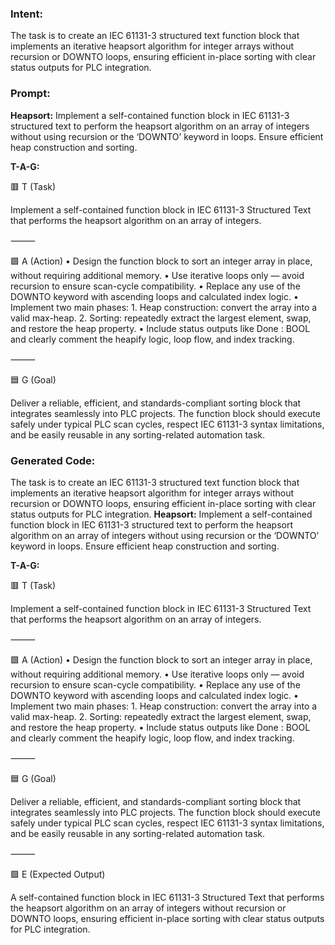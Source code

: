 ### Intent:
The task is to create an IEC 61131-3 structured text function block that implements an iterative heapsort algorithm for integer arrays without recursion or DOWNTO loops, ensuring efficient in-place sorting with clear status outputs for PLC integration.

### Prompt:
**Heapsort:**
Implement a self-contained function block in IEC 61131-3 structured text to perform the heapsort algorithm on an array of integers without using recursion or the ‘DOWNTO’ keyword in loops. Ensure efficient heap construction and sorting.

**T-A-G:**

🟥 T (Task)

Implement a self-contained function block in IEC 61131-3 Structured Text that performs the heapsort algorithm on an array of integers.

⸻

🟩 A (Action)
	•	Design the function block to sort an integer array in place, without requiring additional memory.
	•	Use iterative loops only — avoid recursion to ensure scan-cycle compatibility.
	•	Replace any use of the DOWNTO keyword with ascending loops and calculated index logic.
	•	Implement two main phases:
	1.	Heap construction: convert the array into a valid max-heap.
	2.	Sorting: repeatedly extract the largest element, swap, and restore the heap property.
	•	Include status outputs like Done : BOOL and clearly comment the heapify logic, loop flow, and index tracking.

⸻

🟦 G (Goal)

Deliver a reliable, efficient, and standards-compliant sorting block that integrates seamlessly into PLC projects. The function block should execute safely under typical PLC scan cycles, respect IEC 61131-3 syntax limitations, and be easily reusable in any sorting-related automation task.

### Generated Code:
The task is to create an IEC 61131-3 structured text function block that implements an iterative heapsort algorithm for integer arrays without recursion or DOWNTO loops, ensuring efficient in-place sorting with clear status outputs for PLC integration.
**Heapsort:**
Implement a self-contained function block in IEC 61131-3 structured text to perform the heapsort algorithm on an array of integers without using recursion or the ‘DOWNTO’ keyword in loops. Ensure efficient heap construction and sorting.

**T-A-G:**

🟥 T (Task)

Implement a self-contained function block in IEC 61131-3 Structured Text that performs the heapsort algorithm on an array of integers.

⸻

🟩 A (Action)
	•	Design the function block to sort an integer array in place, without requiring additional memory.
	•	Use iterative loops only — avoid recursion to ensure scan-cycle compatibility.
	•	Replace any use of the DOWNTO keyword with ascending loops and calculated index logic.
	•	Implement two main phases:
	1.	Heap construction: convert the array into a valid max-heap.
	2.	Sorting: repeatedly extract the largest element, swap, and restore the heap property.
	•	Include status outputs like Done : BOOL and clearly comment the heapify logic, loop flow, and index tracking.

⸻

🟦 G (Goal)

Deliver a reliable, efficient, and standards-compliant sorting block that integrates seamlessly into PLC projects. The function block should execute safely under typical PLC scan cycles, respect IEC 61131-3 syntax limitations, and be easily reusable in any sorting-related automation task.

⸻

🟩 E (Expected Output)

A self-contained function block in IEC 61131-3 Structured Text that performs the heapsort algorithm on an array of integers without recursion or DOWNTO loops, ensuring efficient in-place sorting with clear status outputs for PLC integration.
